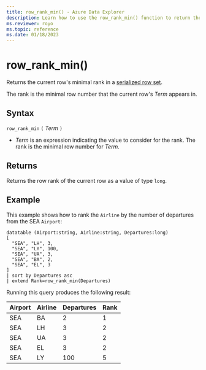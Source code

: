 ```yaml
---
title: row_rank_min() - Azure Data Explorer
description: Learn how to use the row_rank_min() function to return the current row's minimal rank in a serialized row set.
ms.reviewer: royo
ms.topic: reference
ms.date: 01/18/2023
---
```

# row_rank_min()

Returns the current row's minimal rank in a [serialized row set](./windowsfunctions.md#serialized-row-set).

The rank is the minimal row number that the current row's *Term* appears in.

## Syntax

`row_rank_min` `(` *Term* `)`

* *Term* is an expression indicating the value to consider for the rank. The rank is the minimal row number for *Term*.
  
## Returns

Returns the row rank of the current row as a value of type `long`.

## Example

This example shows how to rank the `Airline` by the number of departures from the SEA `Airport`:

```kusto
datatable (Airport:string, Airline:string, Departures:long)
[
  "SEA", "LH", 3,
  "SEA", "LY", 100,
  "SEA", "UA", 3,
  "SEA", "BA", 2,
  "SEA", "EL", 3
]
| sort by Departures asc
| extend Rank=row_rank_min(Departures)
```

Running this query produces the following result:

Airport  | Airline  | Departures  | Rank
---------|----------|-------------|------
SEA      | BA       | 2           | 1
SEA      | LH       | 3           | 2
SEA      | UA       | 3           | 2
SEA      | EL       | 3           | 2
SEA      | LY       | 100         | 5
